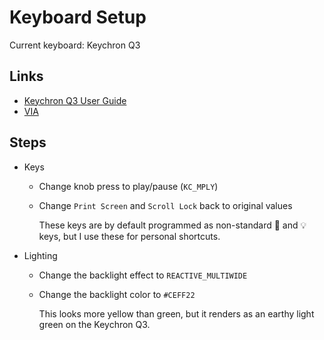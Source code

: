 # Keyboard Setup

Current keyboard: Keychron Q3

## Links

- [Keychron Q3 User
  Guide](https://www.keychron.com/pages/keychron-q3-user-guide)
- [VIA](https://usevia.app)

## Steps

- Keys

  - Change knob press to play/pause (`KC_MPLY`)

  - Change `Print Screen` and `Scroll Lock` back to original values

    These keys are by default programmed as non-standard 🎤 and 💡 keys, but I
    use these for personal shortcuts.

- Lighting

  - Change the backlight effect to `REACTIVE_MULTIWIDE`

  - Change the backlight color to `#CEFF22`

    This looks more yellow than green, but it renders as an earthy light green
    on the Keychron Q3.
